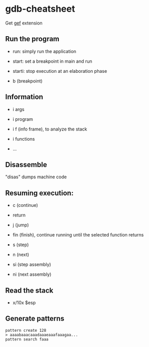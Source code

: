 # gdb-cheatsheet

Get [gef](https://github.com/hugsy/gef) extension

## Run the program

- run: simply run the application

- start: set a breakpoint in main and run

- starti: stop execution at an elaboration phase

- b (breakpoint)

## Information

- i args

- i program

- i f (info frame), to analyze the stack

- i functions

- ...

## Disassemble

"disas" dumps machine code

## Resuming execution:

- c (continue)

- return

- j (jump)

- fin (finish), continue running until the selected function returns

- s (step)

- n (next)

- si (step assembly)

- ni (next assembly)

## Read the stack

- x/10x $esp


## Generate patterns
```
pattern create 128
> aaaabaaacaaadaaaeaaafaaagaa...
pattern search faaa
```
